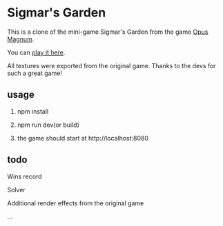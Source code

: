 # Sigmar's Garden

This is a clone of the mini-game Sigmar's Garden from the game [Opus Magnum](http://www.zachtronics.com/opus-magnum/).

You can [play it here](https://chesterz184.github.io/sigmar-garden/).

All textures were exported from the original game. Thanks to the devs for such a great game!


## usage

1. npm install

2. npm run dev(or build)

3. the game should start at http://localhost:8080


## todo

Wins record

Solver

Additional render effects from the original game

...
